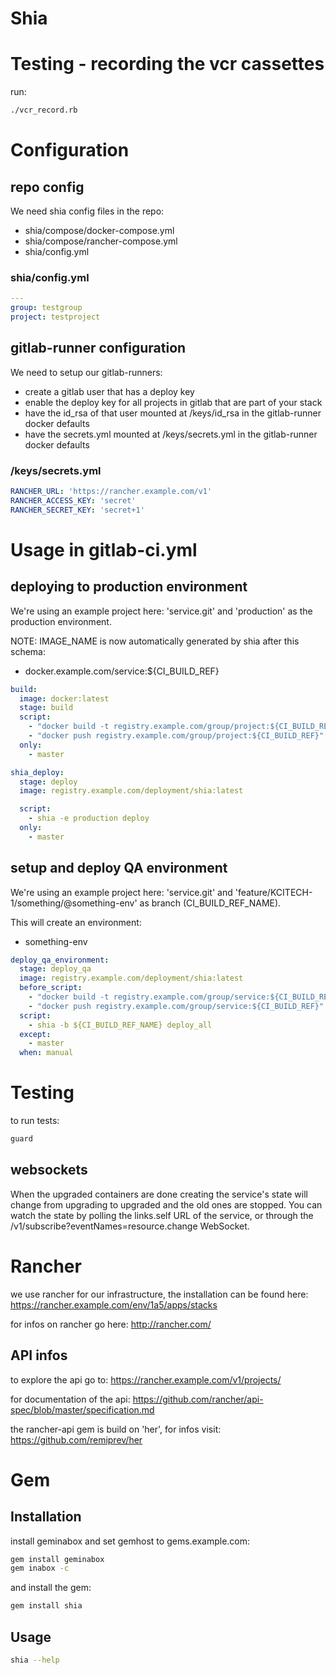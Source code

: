 # Shia

# Testing - recording the vcr cassettes

run:

```bash
./vcr_record.rb
```

# Configuration

## repo config
We need shia config files in the repo:
* shia/compose/docker-compose.yml
* shia/compose/rancher-compose.yml
* shia/config.yml

### shia/config.yml

```yaml
---
group: testgroup
project: testproject
```

## gitlab-runner configuration
We need to setup our gitlab-runners:
* create a gitlab user that has a deploy key
* enable the deploy key for all projects in gitlab that are part of your stack
* have the id_rsa of that user mounted at /keys/id_rsa in the gitlab-runner docker defaults
* have the secrets.yml mounted at /keys/secrets.yml in the gitlab-runner docker defaults

### /keys/secrets.yml

```yaml
RANCHER_URL: 'https://rancher.example.com/v1'
RANCHER_ACCESS_KEY: 'secret'
RANCHER_SECRET_KEY: 'secret+1'
```

# Usage in gitlab-ci.yml

## deploying to production environment
We're using an example project here: 'service.git' and 'production' as the production environment.

NOTE: IMAGE_NAME is now automatically generated by shia after this schema:

* docker.example.com/service:${CI_BUILD_REF}

```yaml
build:
  image: docker:latest
  stage: build
  script:
    - "docker build -t registry.example.com/group/project:${CI_BUILD_REF} ."
    - "docker push registry.example.com/group/project:${CI_BUILD_REF}"
  only:
    - master

shia_deploy:
  stage: deploy
  image: registry.example.com/deployment/shia:latest

  script:
    - shia -e production deploy
  only:
    - master
```

## setup and deploy QA environment
We're using an example project here: 'service.git' and 'feature/KCITECH-1/something/@something-env' as branch (CI_BUILD_REF_NAME).

This will create an environment:

* something-env

```yaml
deploy_qa_environment:
  stage: deploy_qa
  image: registry.example.com/deployment/shia:latest
  before_script:
    - "docker build -t registry.example.com/group/service:${CI_BUILD_REF} ."
    - "docker push registry.example.com/group/service:${CI_BUILD_REF}"
  script:
    - shia -b ${CI_BUILD_REF_NAME} deploy_all
  except:
    - master
  when: manual
```

# Testing
to run tests:
```bash
guard
```

## websockets
When the upgraded containers are done creating the service's state will change from upgrading to upgraded and the old ones are stopped. You can watch the state by polling the links.self URL of the service, or through the /v1/subscribe?eventNames=resource.change WebSocket.

# Rancher
we use rancher for our infrastructure, the installation can be found here:
https://rancher.example.com/env/1a5/apps/stacks

for infos on rancher go here:
http://rancher.com/

## API infos
to explore the api go to:
https://rancher.example.com/v1/projects/

for documentation of the api:
https://github.com/rancher/api-spec/blob/master/specification.md

the rancher-api gem is build on 'her', for infos visit:
https://github.com/remiprev/her

# Gem
## Installation
install geminabox and set gemhost to gems.example.com:
```bash
gem install geminabox
gem inabox -c
```

and install the gem:
```bash
gem install shia
```

## Usage
```bash
shia --help
```
